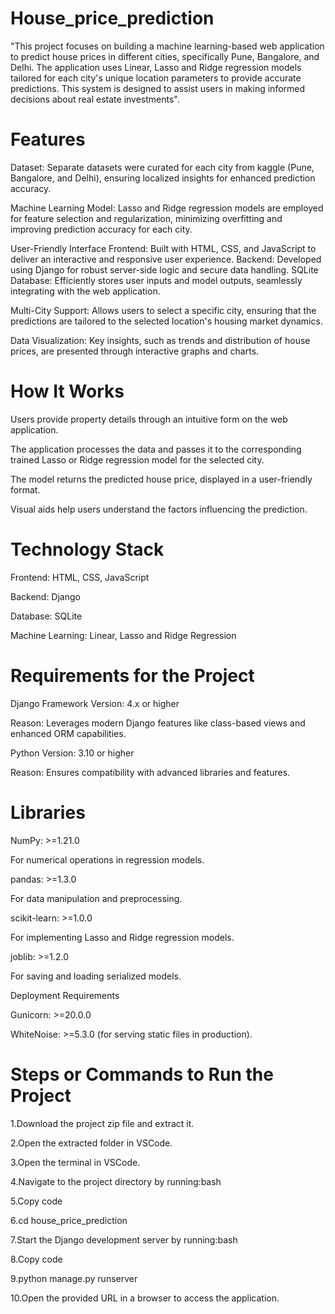 # House_price_prediction
"This project focuses on building a machine learning-based web application to predict house prices in different cities, specifically Pune, Bangalore, and Delhi. The application uses Linear, Lasso and Ridge regression models tailored for each city's unique location parameters to provide accurate predictions. This system is designed to assist users in making informed decisions about real estate investments".

# Features
Dataset: Separate datasets were curated for each city from kaggle (Pune, Bangalore, and Delhi), ensuring localized insights for enhanced prediction accuracy.

Machine Learning Model: Lasso and Ridge regression models are employed for feature selection and regularization, minimizing overfitting and improving prediction accuracy for each city.

User-Friendly Interface
Frontend: Built with HTML, CSS, and JavaScript to deliver an interactive and responsive user experience.
Backend: Developed using Django for robust server-side logic and secure data handling.
SQLite Database: Efficiently stores user inputs and model outputs, seamlessly integrating with the web application.

Multi-City Support: Allows users to select a specific city, ensuring that the predictions are tailored to the selected location's housing market dynamics.

Data Visualization: Key insights, such as trends and distribution of house prices, are presented through interactive graphs and charts.

# How It Works
Users provide property details through an intuitive form on the web application.

The application processes the data and passes it to the corresponding trained Lasso or Ridge regression model for the selected city.

The model returns the predicted house price, displayed in a user-friendly format.

Visual aids help users understand the factors influencing the prediction.

# Technology Stack
Frontend: HTML, CSS, JavaScript

Backend: Django

Database: SQLite

Machine Learning: Linear, Lasso and Ridge Regression


# Requirements for the Project
Django Framework Version: 4.x or higher

Reason: Leverages modern Django features like class-based views and enhanced ORM capabilities.

Python Version: 3.10 or higher

Reason: Ensures compatibility with advanced libraries and features.

# Libraries
NumPy: >=1.21.0

For numerical operations in regression models.

pandas: >=1.3.0

For data manipulation and preprocessing.

scikit-learn: >=1.0.0

For implementing Lasso and Ridge regression models.

joblib: >=1.2.0

For saving and loading serialized models.

Deployment Requirements

Gunicorn: >=20.0.0

WhiteNoise: >=5.3.0 (for serving static files in production).

# Steps or Commands to Run the Project
1.Download the project zip file and extract it.

2.Open the extracted folder in VSCode.

3.Open the terminal in VSCode.

4.Navigate to the project directory by running:bash

5.Copy code

6.cd house_price_prediction

7.Start the Django development server by running:bash

8.Copy code

9.python manage.py runserver  

10.Open the provided URL in a browser to access the application.
